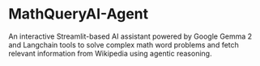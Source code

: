 # MathQueryAI-Agent
An interactive Streamlit-based AI assistant powered by Google Gemma 2 and Langchain tools to solve complex math word problems and fetch relevant information from Wikipedia using agentic reasoning.
